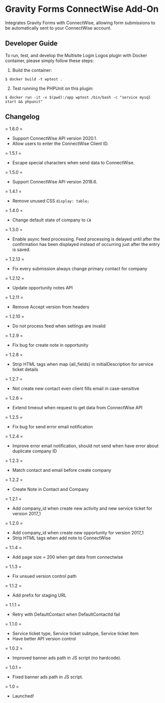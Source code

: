 # Gravity Forms ConnectWise Add-On

Integrates Gravity Forms with ConnectWise, allowing form submissions to be automatically sent to your ConnectWise account.

Developer Guide
---------------

To run, test, and develop the Multisite Login Logos plugin with Docker container, please simply follow these steps:

1. Build the container:

  `$ docker build -t wptest .`

2. Test running the PHPUnit on this plugin:

  `$ docker run -it -v $(pwd):/app wptest /bin/bash -c "service mysql start && phpunit"`

Changelog
----------
= 1.6.0 =
* Support ConnectWise API version 2020.1.
* Allow users to enter the ConnectWise Client ID.

= 1.5.1 =
* Escape special characters when send data to ConnectWise.

= 1.5.0 =
* Support ConnectWise API version 2018.6.

= 1.4.1 =
* Remove unused CSS `display: table;`

= 1.4.0 =
* Change default state of company to `CA`

= 1.3.0 =
* Enable async feed processing. Feed processing is delayed until after the confirmation has been displayed instead of occurring just after the entry is saved.

= 1.2.13 =
* Fix every submission always change primary contact for company

= 1.2.12 =
* Update opportunity notes API

= 1.2.11 =
* Remove Accept version from headers

= 1.2.10 =
* Do not process feed when settings are invalid

= 1.2.9 =
* Fix bug for create note in opportunity

= 1.2.8 =
* Strip HTML tags when map {all_fields} in initialDescription for service ticket details

= 1.2.7 =
* Not create new contact even client fills email in case-sensitive

= 1.2.6 =
* Extend timeout when request to get data from ConnectWise API

= 1.2.5 =
* Fix bug for send error email notification

= 1.2.4 =
* Improve error email notification, should not send when have error about duplicate company ID

= 1.2.3 =
* Match contact and email before create company

= 1.2.2 =
* Create Note in Contact and Company

= 1.2.1 =

* Add company_id when create new activity and new service ticket for version 2017_1

= 1.2.0 =

* Add company_id when create new opportunity for version 2017_1
* Strip HTML tags when add note to ConnectWise

= 1.1.4 =

* Add page size = 200 when get data from connectwise

= 1.1.3 =

* Fix unsued version control path

= 1.1.2 =

* Add prefix for staging URL

= 1.1.1 =

* Retry with DefaultContact when DefaultContactId fail

= 1.1.0 =

* Service ticket type, Service ticket subtype, Service ticket item
* Have better API version control

= 1.0.2 =

* Improved banner ads path in JS script (no hardcode).

= 1.0.1 =

* Fixed banner ads path in JS script.

= 1.0 =

* Launched!
